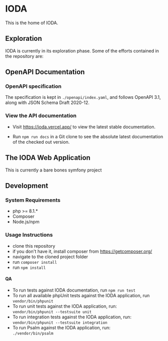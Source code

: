 # IODA

This is the home of IODA.

## Exploration
IODA is currently in its exploration phase. Some of the efforts contained in the repository are:

## OpenAPI Documentation

### OpenAPI specification
The specification is kept in `./openapi/index.yaml`, and follows OpenAPI 3.1, along with JSON Schema Draft 2020-12.

### View the API documentation
- Visit https://ioda.vercel.app/ to view the latest stable documentation.

- Run `npm run docs` in a Git clone to see the absolute latest documentation of the checked out version.

## The IODA Web Application
This is currently a bare bones symfony project

## Development
### System Requirements
- php >= 8.1.*
- Composer
- Node.js/npm


### Usage Instructions
- clone this repository
- if you don't have it, install composer from https://getcomposer.org/
- navigate to the cloned project folder
- run `composer install`
- run `npm install`

#### QA
- To run tests against IODA documentation, run `npm run test`
- To run all available phpUnit tests against the IODA application, run `vendor/bin/phpunit`
- To run unit tests against the IODA application, run:  
  `vendor/bin/phpunit --testsuite unit`
- To run integration tests against the IODA application, run:  
  `vendor/bin/phpunit --testsuite integration`
- To run Psalm against the IODA application, run:  
    `./vendor/bin/psalm`


